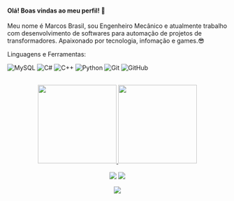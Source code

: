 #### Olá! Boas vindas ao meu perfil! 👋

Meu nome é Marcos Brasil, sou Engenheiro Mecânico e atualmente trabalho com desenvolvimento de softwares para automação de projetos de transformadores. Apaixonado por tecnologia, infomação e games.😎

Linguagens e Ferramentas:
<div align="left">

![MySQL](https://img.shields.io/badge/-MySQL-black?style=flat-square&logo=mysql)
![C#](https://img.shields.io/badge/-CSharp-black?style=flat-square&logo=CSharp)
![C++](https://img.shields.io/badge/-C++-black?style=flat-square&logo=CPlusPlus)
![Python](https://img.shields.io/badge/-Python-black?style=flat-square&logo=Python)
![Git](https://img.shields.io/badge/-Git-black?style=flat-square&logo=git)
![GitHub](https://img.shields.io/badge/-GitHub-181717?style=flat-square&logo=github)

</div>

<br>

<!-- GITHUB STATUS -->
<div align="center">
<a href="https://github.com/mvbrasil">
  <img height="180em" src="https://github-readme-stats.vercel.app/api?username=mvbrasil&show_icons=true&theme=dark&include_all_commits=true&count_private=true"/>
  <img height="180em" src="https://github-readme-stats.vercel.app/api/top-langs/?username=mvbrasil&layout=compact&langs_count=7&theme=dark"/>

  <!-- TEMAS: dark, radical, merko, gruvbox, tokyonight, onedark, cobalt, synthwave, highcontrast, dracula -->
</div>

<br>

<!-- REDES SOCIAIS -->
<div align="center">
  <a href="https://instagram.com/0marcosbrasil" target="_blank"><img src="https://img.shields.io/badge/-Instagram-%23E4405F?style=for-the-badge&logo=instagram&logoColor=white" target="_blank"></a>
  <a href="https://www.linkedin.com/in/marcos-vinicius-brasil-68598436/" target="_blank"><img src="https://img.shields.io/badge/-LinkedIn-%230077B5?style=for-the-badge&logo=linkedin&logoColor=white" target="_blank"></a>  
  
  ![](https://visitor-badge.glitch.me/badge?page_id=mvbrasil)
</div>
